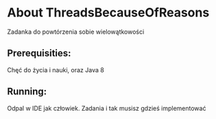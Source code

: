 # About ThreadsBecauseOfReasons
Zadanka do powtórzenia sobie wielowątkowości

## Prerequisities:
Chęć do życia i nauki, oraz Java 8

## Running:
Odpal w IDE jak człowiek. Zadania i tak musisz gdzieś implementować